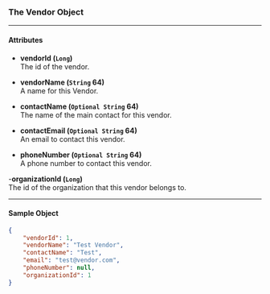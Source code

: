 ### The Vendor Object
___
#### Attributes
- **vendorId (`Long`)**<br/>
The id of the vendor.

- **vendorName (`String` 64)**<br/>
A name for this Vendor.

- **contactName (`Optional String` 64)**<br/>
The name of the main contact for this vendor.

- **contactEmail (`Optional String` 64)**<br/>
An email to contact this vendor.

- **phoneNumber (`Optional String` 64)**<br/>
A phone number to contact this vendor.

-**organizationId (`Long`)**<br/>
The id of the organization that this vendor belongs to.
___
#### Sample Object
```json
{
    "vendorId": 1,
    "vendorName": "Test Vendor",
    "contactName": "Test",
    "email": "test@vendor.com",
	"phoneNumber": null,
    "organizationId": 1
}
```

